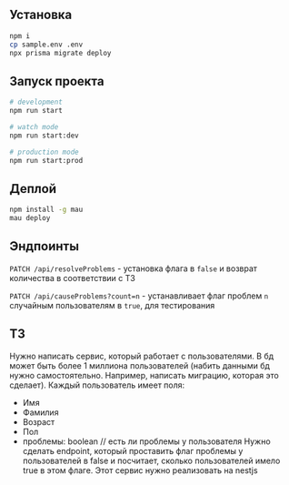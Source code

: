 ## Установка

```bash
npm i
cp sample.env .env
npx prisma migrate deploy
```

## Запуск проекта

```bash
# development
npm run start

# watch mode
npm run start:dev

# production mode
npm run start:prod
```

## Деплой

```bash
npm install -g mau
mau deploy
```

## Эндпоинты

`PATCH /api/resolveProblems` - установка флага в `false` и возврат количества в соответствии с ТЗ

`PATCH /api/causeProblems?count=n` - устанавливает флаг проблем `n` случайным пользователям в `true`, для тестирования

## ТЗ

Нужно написать сервис, который работает с пользователями. В бд может быть более 1 миллиона пользователей (набить данными бд нужно самостоятельно. Например, написать миграцию, которая это сделает). Каждый пользователь имеет поля:
- Имя
- Фамилия
- Возраст
- Пол
- проблемы: boolean // есть ли проблемы у пользователя
Нужно сделать endpoint, который проставить флаг проблемы у пользователей в false и посчитает, сколько пользователей имело true в этом флаге. Этот сервис нужно реализовать на nestjs
